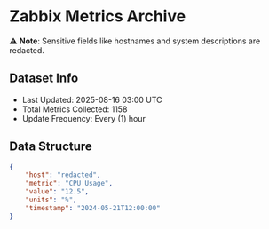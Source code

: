 # Zabbix Metrics Archive

⚠️ **Note**: Sensitive fields like hostnames and system descriptions are redacted.

## Dataset Info
- Last Updated: 2025-08-16 03:00 UTC
- Total Metrics Collected: 1158
- Update Frequency: Every (1) hour

## Data Structure
```json
{
    "host": "redacted",
    "metric": "CPU Usage",
    "value": "12.5",
    "units": "%",
    "timestamp": "2024-05-21T12:00:00"
}
```
